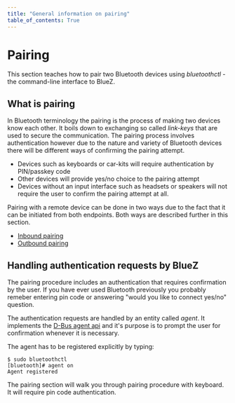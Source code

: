 ```yaml
---
title: "General information on pairing"
table_of_contents: True
---
```


# Pairing

This section teaches how to pair two Bluetooth devices using *bluetoothctl* -
the command-line interface to BlueZ.

## What is pairing

In Bluetooth terminology the pairing is the process of making two devices know
each other. It boils down to exchanging so called *link-keys* that are used to
secure the communication. The pairing process involves authentication however
due to the nature and variety of Bluetooth devices there will be different ways
of confirming the pairing attempt.

* Devices such as keyboards or car-kits will require authentication by PIN/passkey code
* Other devices will provide yes/no choice to the pairing attempt
* Devices without an input interface such as headsets or speakers will not
  require the user to confirm the pairing attempt at all.

Pairing with a remote device can be done in two ways due to the fact that it can
be initiated from both endpoints. Both ways are described further in this
section.

* [Inbound pairing](using_pairing_from_remote_device.html)
* [Outbound pairing](using_pairing_from_ubuntu_core.html)

## Handling authentication requests by BlueZ

The pairing procedure includes an authentication that requires confirmation by
the user. If you have ever used Bluetooth previously you probably remeber
entering pin code or answering "would you like to connect yes/no" question.

The authentication requests are handled by an entity called *agent*. It
implements the [D-Bus agent
api](https://git.kernel.org/pub/scm/bluetooth/bluez.git/tree/doc/agent-api.txt)
and it's purpose is to prompt the user for confirmation whenever it is
necessary.

The agent has to be registered explicitly by typing:

```
$ sudo bluetoothctl
[bluetooth]# agent on
Agent registered
```

The pairing section will walk you through pairing procedure with keyboard. It
will require pin code authentication.

